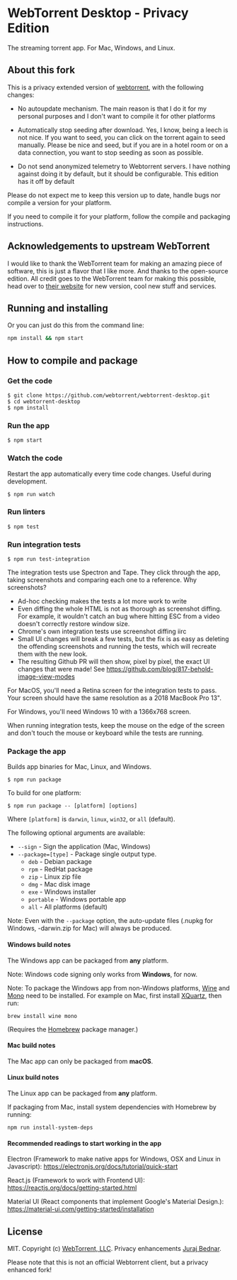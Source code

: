 # WebTorrent Desktop - Privacy Edition

The streaming torrent app. For Mac, Windows, and Linux.

## About this fork

This is a privacy extended version of
[webtorrent](https://webtorrent.io/), with the following
changes:

- No autoupdate mechanism. The main reason is that I do it for my
  personal purposes and I don't want to compile it for other platforms

- Automatically stop seeding after download. Yes, I know, being a leech
  is not nice. If you want to seed, you can click on the torrent again
  to seed manually. Please be nice and seed, but if you are in a hotel
  room or on a data connection, you want to stop seeding as soon as
  possible.

- Do not send anonymized telemetry to Webtorrent servers. I have nothing
  against doing it by default, but it should be configurable. This
  edition has it off by default

Please do not expect me to keep this version up to date, handle bugs nor
compile a version for your platform.

If you need to compile it for your
platform, follow the compile and packaging instructions.

## Acknowledgements to upstream WebTorrent

I would like to thank the WebTorrent team for making an amazing piece of
software, this is just a flavor that I like more. And thanks to the
open-source edition. All credit goes to the WebTorrent team for making
this possible, head over to [their website](https://webtorrent.io/) for
new version, cool new stuff and services.

## Running and installing

Or you can just do this from the command line:

```bash
npm install && npm start
```

## How to compile and package

### Get the code

```
$ git clone https://github.com/webtorrent/webtorrent-desktop.git
$ cd webtorrent-desktop
$ npm install
```

### Run the app

```
$ npm start
```

### Watch the code

Restart the app automatically every time code changes. Useful during development.

```
$ npm run watch
```

### Run linters

```
$ npm test
```

### Run integration tests

```
$ npm run test-integration
```

The integration tests use Spectron and Tape. They click through the app, taking screenshots and
comparing each one to a reference. Why screenshots?

* Ad-hoc checking makes the tests a lot more work to write
* Even diffing the whole HTML is not as thorough as screenshot diffing. For example, it wouldn't
  catch an bug where hitting ESC from a video doesn't correctly restore window size.
* Chrome's own integration tests use screenshot diffing iirc
* Small UI changes will break a few tests, but the fix is as easy as deleting the offending
  screenshots and running the tests, which will recreate them with the new look.
* The resulting Github PR will then show, pixel by pixel, the exact UI changes that were made! See
  https://github.com/blog/817-behold-image-view-modes

For MacOS, you'll need a Retina screen for the integration tests to pass. Your screen should have
the same resolution as a 2018 MacBook Pro 13".

For Windows, you'll need Windows 10 with a 1366x768 screen.

When running integration tests, keep the mouse on the edge of the screen and don't touch the mouse
or keyboard while the tests are running.

### Package the app

Builds app binaries for Mac, Linux, and Windows.

```
$ npm run package
```

To build for one platform:

```
$ npm run package -- [platform] [options]
```

Where `[platform]` is `darwin`, `linux`, `win32`, or `all` (default).

The following optional arguments are available:

- `--sign` - Sign the application (Mac, Windows)
- `--package=[type]` - Package single output type.
   - `deb` - Debian package
   - `rpm` - RedHat package
   - `zip` - Linux zip file
   - `dmg` - Mac disk image
   - `exe` - Windows installer
   - `portable` - Windows portable app
   - `all` - All platforms (default)

Note: Even with the `--package` option, the auto-update files (.nupkg for Windows,
-darwin.zip for Mac) will always be produced.

#### Windows build notes

The Windows app can be packaged from **any** platform.

Note: Windows code signing only works from **Windows**, for now.

Note: To package the Windows app from non-Windows platforms,
[Wine](https://www.winehq.org/) and [Mono](https://www.mono-project.com/) need
to be installed. For example on Mac, first install
[XQuartz](http://www.xquartz.org/), then run:

```
brew install wine mono
```

(Requires the [Homebrew](http://brew.sh/) package manager.)

#### Mac build notes

The Mac app can only be packaged from **macOS**.

#### Linux build notes

The Linux app can be packaged from **any** platform.

If packaging from Mac, install system dependencies with Homebrew by running:

```
npm run install-system-deps
```
#### Recommended readings to start working in the app

Electron (Framework to make native apps for Windows, OSX and Linux in Javascript):
https://electronjs.org/docs/tutorial/quick-start

React.js (Framework to work with Frontend UI):
https://reactjs.org/docs/getting-started.html

Material UI (React components that implement Google's Material Design.):
https://material-ui.com/getting-started/installation

## License

MIT. Copyright (c) [WebTorrent, LLC](https://webtorrent.io).
Privacy enhancements [Juraj Bednar](https://github.com/jooray/webtorrent-desktop).

Please note that this is not an official Webtorrent client, but a
privacy enhanced fork!

